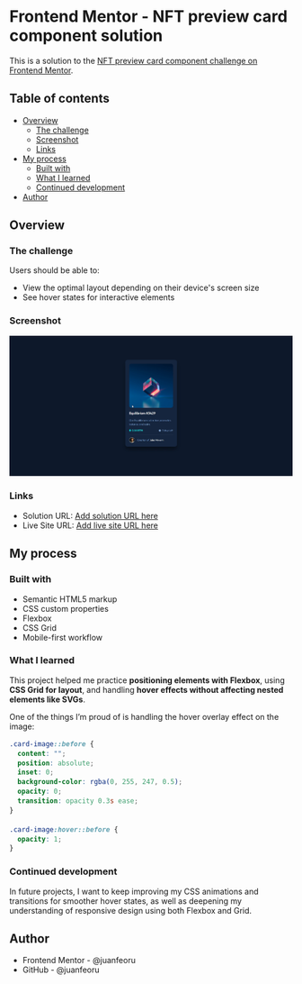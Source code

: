 # Frontend Mentor - NFT preview card component solution

This is a solution to the [NFT preview card component challenge on Frontend Mentor](https://www.frontendmentor.io/challenges/nft-preview-card-component-SbdUL_w0U).

## Table of contents

- [Overview](#overview)
  - [The challenge](#the-challenge)
  - [Screenshot](#screenshot)
  - [Links](#links)
- [My process](#my-process)
  - [Built with](#built-with)
  - [What I learned](#what-i-learned)
  - [Continued development](#continued-development)
- [Author](#author)

## Overview

### The challenge

Users should be able to:

- View the optimal layout depending on their device's screen size
- See hover states for interactive elements

### Screenshot

![](./design/desktop-design.jpg)

### Links

- Solution URL: [Add solution URL here](https://your-solution-url.com)
- Live Site URL: [Add live site URL here](https://your-live-site-url.com)

## My process

### Built with

- Semantic HTML5 markup
- CSS custom properties
- Flexbox
- CSS Grid
- Mobile-first workflow

### What I learned

This project helped me practice **positioning elements with Flexbox**, using **CSS Grid for layout**, and handling **hover effects without affecting nested elements like SVGs**.

One of the things I’m proud of is handling the hover overlay effect on the image:

```css
.card-image::before {
  content: "";
  position: absolute;
  inset: 0;
  background-color: rgba(0, 255, 247, 0.5);
  opacity: 0;
  transition: opacity 0.3s ease;
}

.card-image:hover::before {
  opacity: 1;
}
```

### Continued development

In future projects, I want to keep improving my CSS animations and transitions for smoother hover states, as well as deepening my understanding of responsive design using both Flexbox and Grid.

## Author

- Frontend Mentor - @juanfeoru
- GitHub - @juanfeoru
